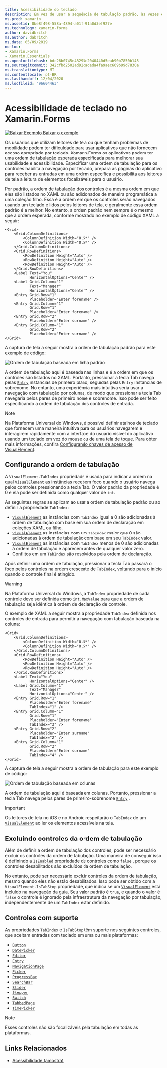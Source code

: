 ```yaml
---
title: Acessibilidade do teclado
description: Em vez de usar a sequência de tabulação padrão, às vezes é necessário ajustar a acessibilidade da interface do usuário especificando a sequência de tabulação com uma combinação das propriedades TabIndex e IsTabStop.
ms.prod: xamarin
ms.assetid: 8be8f498-558a-4894-a01f-91a0d3ef927e
ms.technology: xamarin-forms
author: davidbritch
ms.author: dabritch
ms.date: 05/09/2019
no-loc:
- Xamarin.Forms
- Xamarin.Essentials
ms.openlocfilehash: bdc26b0745e48295c2040440d5eab90b7850b145
ms.sourcegitcommit: 342cfbd2502ad92cadada4fa9aec669b99d7830a
ms.translationtype: MT
ms.contentlocale: pt-BR
ms.lasthandoff: 12/04/2020
ms.locfileid: "96604463"
---
```

# <a name="keyboard-accessibility-in-no-locxamarinforms"></a>Acessibilidade de teclado no Xamarin.Forms

[![Baixar Exemplo](~/media/shared/download.png) Baixar o exemplo](/samples/xamarin/xamarin-forms-samples/userinterface-accessibility)

Os usuários que utilizam leitores de tela ou que tenham problemas de mobilidade podem ter dificuldade para usar aplicativos que não fornecem acesso apropriado por teclado. Xamarin.Forms os aplicativos podem ter uma ordem de tabulação esperada especificada para melhorar sua usabilidade e acessibilidade. Especificar uma ordem de tabulação para os controles habilita a navegação por teclado, prepara as páginas do aplicativo para receber as entradas em uma ordem específica e possibilita aos leitores de tela a leitura de elementos focalizáveis para o usuário.

Por padrão, a ordem de tabulação dos controles é a mesma ordem em que eles são listados no XAML ou são adicionados de maneira programática a uma coleção filho. Essa é a ordem em que os controles serão navegados usando um teclado e lidos pelos leitores de tela, e geralmente essa ordem padrão é a melhor. No entanto, a ordem padrão nem sempre é o mesmo que a ordem esperada, conforme mostrado no exemplo de código XAML a seguir:

```xaml
<Grid>
    <Grid.ColumnDefinitions>
        <ColumnDefinition Width="0.5*" />
        <ColumnDefinition Width="0.5*" />
    </Grid.ColumnDefinitions>
    <Grid.RowDefinitions>
        <RowDefinition Height="Auto" />
        <RowDefinition Height="Auto" />
        <RowDefinition Height="Auto" />
    </Grid.RowDefinitions>
    <Label Text="You"
           HorizontalOptions="Center" />
    <Label Grid.Column="1"
           Text="Manager"
           HorizontalOptions="Center" />
    <Entry Grid.Row="1"
           Placeholder="Enter forename" />
    <Entry Grid.Column="1"
           Grid.Row="1"
           Placeholder="Enter forename" />
    <Entry Grid.Row="2"
           Placeholder="Enter surname" />
    <Entry Grid.Column="1"
           Grid.Row="2"
           Placeholder="Enter surname" />
</Grid>
```

A captura de tela a seguir mostra a ordem de tabulação padrão para este exemplo de código:

![Ordem de tabulação baseada em linha padrão](keyboard-images/default-tab-order.png)

A ordem de tabulação aqui é baseada nas linhas e é a ordem em que os controles são listados no XAML. Portanto, pressionar a tecla Tab navega pelas [`Entry`](xref:Xamarin.Forms.Entry) instâncias de primeiro plano, seguidas pelas `Entry` instâncias de sobrenome. No entanto, uma experiência mais intuitiva seria usar a navegação com tabulação por colunas, de modo que pressionar a tecla Tab navegaria pelos pares de primeiro nome e sobrenome. Isso pode ser feito especificando a ordem de tabulação dos controles de entrada.

> [!NOTE]
> Na Plataforma Universal do Windows, é possível definir atalhos de teclado que fornecem uma maneira intuitiva para os usuários navegarem e interagirem rapidamente com a interface do usuário visível do aplicativo usando um teclado em vez do mouse ou de uma tela de toque. Para obter mais informações, confira [Configurando chaves de acesso de VisualElement](~/xamarin-forms/platform/windows/visualelement-access-keys.md).

## <a name="setting-the-tab-order"></a>Configurando a ordem de tabulação

A `VisualElement.TabIndex` propriedade é usada para indicar a ordem na qual [`VisualElement`](xref:Xamarin.Forms.VisualElement) as instâncias recebem foco quando o usuário navega pelos controles pressionando a tecla Tab. O valor padrão da propriedade é 0 e ela pode ser definida como qualquer valor de `int`.

As seguintes regras se aplicam ao usar a ordem de tabulação padrão ou ao definir a propriedade `TabIndex`:

- [`VisualElement`](xref:Xamarin.Forms.VisualElement) as instâncias com `TabIndex` igual a 0 são adicionadas à ordem de tabulação com base em sua ordem de declaração em coleções XAML ou filho.
- [`VisualElement`](xref:Xamarin.Forms.VisualElement) as instâncias com um `TabIndex` maior que 0 são adicionadas à ordem de tabulação com base em seu `TabIndex` valor.
- [`VisualElement`](xref:Xamarin.Forms.VisualElement) as instâncias com `TabIndex` menos de 0 são adicionadas à ordem de tabulação e aparecem antes de qualquer valor zero.
- Conflitos em um `TabIndex` são resolvidos pela ordem de declaração.

Após definir uma ordem de tabulação, pressionar a tecla Tab passará o foco pelos controles na ordem crescente de `TabIndex`, voltando para o início quando o controle final é atingido.

> [!WARNING]
> Na Plataforma Universal do Windows, a `TabIndex` propriedade de cada controle deve ser definida como `int.MaxValue` para que a ordem de tabulação seja idêntica à ordem de declaração de controle.

O exemplo de XAML a seguir mostra a propriedade `TabIndex` definida nos controles de entrada para permitir a navegação com tabulação baseada na coluna:

```xaml
<Grid>
    <Grid.ColumnDefinitions>
        <ColumnDefinition Width="0.5*" />
        <ColumnDefinition Width="0.5*" />
    </Grid.ColumnDefinitions>
    <Grid.RowDefinitions>
        <RowDefinition Height="Auto" />
        <RowDefinition Height="Auto" />
        <RowDefinition Height="Auto" />
    </Grid.RowDefinitions>
    <Label Text="You"
           HorizontalOptions="Center" />
    <Label Grid.Column="1"
           Text="Manager"
           HorizontalOptions="Center" />
    <Entry Grid.Row="1"
           Placeholder="Enter forename"
           TabIndex="1" />
    <Entry Grid.Column="1"
           Grid.Row="1"
           Placeholder="Enter forename"
           TabIndex="3" />
    <Entry Grid.Row="2"
           Placeholder="Enter surname"
           TabIndex="2" />
    <Entry Grid.Column="1"
           Grid.Row="2"
           Placeholder="Enter surname"
           TabIndex="4" />
</Grid>
```

A captura de tela a seguir mostra a ordem de tabulação para este exemplo de código:

![Ordem de tabulação baseada em colunas](keyboard-images/correct-tab-order.png)

A ordem de tabulação aqui é baseada em colunas. Portanto, pressionar a tecla Tab navega pelos pares de primeiro-sobrenome [`Entry`](xref:Xamarin.Forms.Entry) .

> [!IMPORTANT]
> Os leitores de tela no iOS e no Android respeitarão o `TabIndex` de um [`VisualElement`](xref:Xamarin.Forms.VisualElement) ao ler os elementos acessíveis na tela.

## <a name="excluding-controls-from-the-tab-order"></a>Excluindo controles da ordem de tabulação

Além de definir a ordem de tabulação dos controles, pode ser necessário excluir os controles da ordem de tabulação. Uma maneira de conseguir isso é definindo a [`IsEnabled`](xref:Xamarin.Forms.VisualElement) propriedade de controles como `false` , porque os controles desabilitados são excluídos da ordem de tabulação.

No entanto, pode ser necessário excluir controles da ordem de tabulação, mesmo quando eles não estão desabilitados. Isso pode ser obtido com a `VisualElement.IsTabStop` propriedade, que indica se um [`VisualElement`](xref:Xamarin.Forms.VisualElement) está incluído na navegação da guia. Seu valor padrão é `true`, e quando o valor é `false` o controle é ignorado pela infraestrutura da navegação por tabulação, independentemente de um `TabIndex` estar definido.

## <a name="supported-controls"></a>Controles com suporte

As propriedades `TabIndex` e `IsTabStop` têm suporte nos seguintes controles, que aceitam entradas com teclado em uma ou mais plataformas:

- [`Button`](xref:Xamarin.Forms.Button)
- [`DatePicker`](xref:Xamarin.Forms.DatePicker)
- [`Editor`](xref:Xamarin.Forms.Editor)
- [`Entry`](xref:Xamarin.Forms.Entry)
- [`NavigationPage`](xref:Xamarin.Forms.NavigationPage)
- [`Picker`](xref:Xamarin.Forms.Picker)
- [`ProgressBar`](xref:Xamarin.Forms.ProgressBar)
- [`SearchBar`](xref:Xamarin.Forms.SearchBar)
- [`Slider`](xref:Xamarin.Forms.Slider)
- [`Stepper`](xref:Xamarin.Forms.Stepper)
- [`Switch`](xref:Xamarin.Forms.Switch)
- [`TabbedPage`](xref:Xamarin.Forms.TabbedPage)
- [`TimePicker`](xref:Xamarin.Forms.TimePicker)

> [!NOTE]
> Esses controles não são focalizáveis pela tabulação em todas as plataformas.

## <a name="related-links"></a>Links Relacionados

- [Acessibilidade (amostra)](/samples/xamarin/xamarin-forms-samples/userinterface-accessibility)

